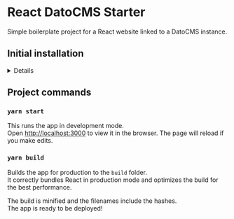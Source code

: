# React DatoCMS Starter

Simple boilerplate project for a React website linked to a DatoCMS instance.


## Initial installation
<details>
You only need to do these three installations once per machine:

1. **Install [Node](https://nodejs.org/en/download/).**

2. **Install [Yarn](https://yarnpkg.com/en/docs/install):** `brew install yarn`

3. **Install project dependencies.** (In project folder): `yarn`

</details>


## Project commands

### `yarn start`

This runs the app in development mode.<br>
Open [http://localhost:3000](http://localhost:3000) to view it in the browser. The page will reload if you make edits.

### `yarn build`

Builds the app for production to the `build` folder.<br>
It correctly bundles React in production mode and optimizes the build for the best performance.

The build is minified and the filenames include the hashes.<br>
The app is ready to be deployed!
